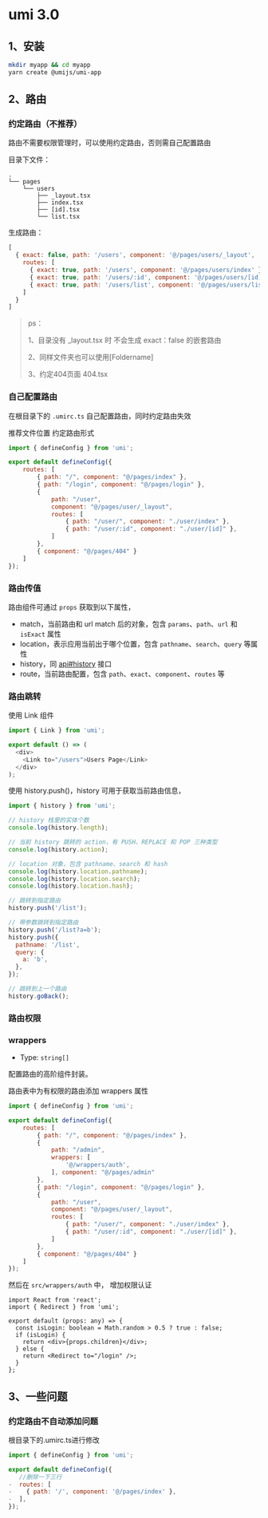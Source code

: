 # umi 3.0

## 1、安装

```bash
mkdir myapp && cd myapp
yarn create @umijs/umi-app
```

## 2、路由

### 约定路由（不推荐）

路由不需要权限管理时，可以使用约定路由，否则需自己配置路由

目录下文件：

```
.
└── pages
    └── users
        ├── _layout.tsx
        ├── index.tsx
        ├── [id].tsx
        └── list.tsx
```

生成路由：

```js
[
  { exact: false, path: '/users', component: '@/pages/users/_layout',
    routes: [
      { exact: true, path: '/users', component: '@/pages/users/index' },
      { exact: true, path: '/users/:id', component: '@/pages/users/[id]' },
      { exact: true, path: '/users/list', component: '@/pages/users/list' },
    ]
  }
]
```

> ps：
>
> 1、目录没有 _layout.tsx 时 不会生成 exact：false 的嵌套路由
>
> 2、同样文件夹也可以使用[Foldername]
>
> 3、约定404页面  404.tsx

###  自己配置路由

在根目录下的 `.umirc.ts` 自己配置路由，同时约定路由失效 

推荐文件位置  约定路由形式

```js
import { defineConfig } from 'umi';

export default defineConfig({
    routes: [
        { path: "/", component: "@/pages/index" },
        { path: "/login", component: "@/pages/login" },
        {
            path: "/user",
            component: "@/pages/user/_layout",
            routes: [
                { path: "/user/", component: "./user/index" },
                { path: "/user/:id", component: "./user/[id]" },
            ]
        },
        { component: "@/pages/404" }
    ]
});
```

### 路由传值

路由组件可通过 `props` 获取到以下属性，

- match，当前路由和 url match 后的对象，包含 `params`、`path`、`url` 和 `isExact` 属性
- location，表示应用当前出于哪个位置，包含 `pathname`、`search`、`query` 等属性
- history，同 [api#history](https://umijs.org/zh-CN/api#history) 接口
- route，当前路由配置，包含 `path`、`exact`、`component`、`routes` 等

### 路由跳转

使用 Link 组件

```js
import { Link } from 'umi';

export default () => (
  <div>
    <Link to="/users">Users Page</Link>
  </div>
);
```

使用 history.push()，history 可用于获取当前路由信息，

```js
import { history } from 'umi';

// history 栈里的实体个数
console.log(history.length);

// 当前 history 跳转的 action，有 PUSH、REPLACE 和 POP 三种类型
console.log(history.action);

// location 对象，包含 pathname、search 和 hash
console.log(history.location.pathname);
console.log(history.location.search);
console.log(history.location.hash);

// 跳转到指定路由
history.push('/list');

// 带参数跳转到指定路由
history.push('/list?a=b');
history.push({
  pathname: '/list',
  query: {
    a: 'b',
  },
});

// 跳转到上一个路由
history.goBack();
```

### 路由权限

### wrappers

- Type: `string[]`

配置路由的高阶组件封装。

路由表中为有权限的路由添加  wrappers 属性

```js
import { defineConfig } from 'umi';

export default defineConfig({
    routes: [
        { path: "/", component: "@/pages/index" },
        {
            path: "/admin",
            wrappers: [
                '@/wrappers/auth',
            ], component: "@/pages/admin"
        },
        { path: "/login", component: "@/pages/login" },
        {
            path: "/user",
            component: "@/pages/user/_layout",
            routes: [
                { path: "/user/", component: "./user/index" },
                { path: "/user/:id", component: "./user/[id]" },
            ]
        },
        { component: "@/pages/404" }
    ]
});

```

 然后在 `src/wrappers/auth` 中， 增加权限认证

```tsx
import React from 'react';
import { Redirect } from 'umi';

export default (props: any) => {
  const isLogin: boolean = Math.random > 0.5 ? true : false;
  if (isLogin) {
    return <div>{props.children}</div>;
  } else {
    return <Redirect to="/login" />;
  }
};
```





## 3、一些问题

### 约定路由不自动添加问题

根目录下的.umirc.ts进行修改

```js
import { defineConfig } from 'umi';

export default defineConfig({
   //删除一下三行
-  routes: [
-    { path: '/', component: '@/pages/index' },
-  ],
});
```

